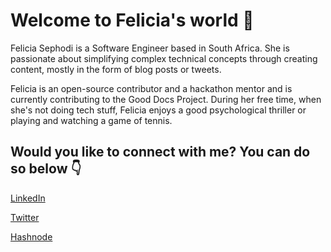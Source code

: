 
   
<h1>Welcome to Felicia's world 💖</h1>
<p>Felicia Sephodi is a Software Engineer based in South Africa. She is passionate about simplifying complex technical concepts through creating content, mostly in the form of blog posts or tweets.
   
Felicia is an open-source contributor and a hackathon mentor and is currently contributing to the Good Docs Project. During her free time, when she's not doing tech stuff, Felicia enjoys a good psychological thriller or playing and watching a game of tennis.</p>

<h2> Would you like to connect with me? You can do so below 👇</h2>
   
[LinkedIn](https://www.linkedin.com/in/feliciasephodi)

[Twitter](https://www.twitter.com/feliciasephodi)

[Hashnode](https://www.hashnode.com/feliciasephodi.hashnode.dev)

